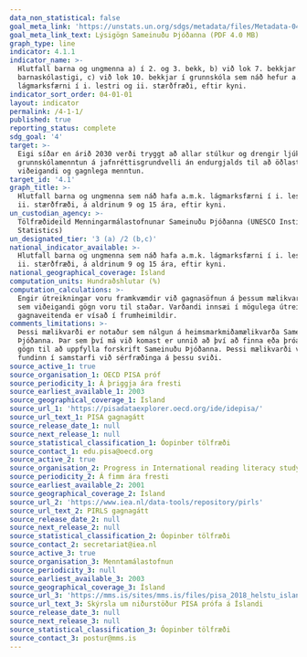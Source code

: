 ```yaml
---
data_non_statistical: false
goal_meta_link: 'https://unstats.un.org/sdgs/metadata/files/Metadata-04-01-01.pdf'
goal_meta_link_text: Lýsigögn Sameinuðu Þjóðanna (PDF 4.0 MB)
graph_type: line
indicator: 4.1.1
indicator_name: >-
  Hlutfall barna og ungmenna a) í 2. og 3. bekk, b) við lok 7. bekkjar á
  barnaskólastigi, c) við lok 10. bekkjar í grunnskóla sem náð hefur a.m.k.
  lágmarksfærni í i. lestri og ii. stærðfræði, eftir kyni.
indicator_sort_order: 04-01-01
layout: indicator
permalink: /4-1-1/
published: true
reporting_status: complete
sdg_goal: '4'
target: >-
  Eigi síðar en árið 2030 verði tryggt að allar stúlkur og drengir ljúki góðri
  grunnskólamenntun á jafnréttisgrundvelli án endurgjalds til að öðlast
  viðeigandi og gagnlega menntun.
target_id: '4.1'
graph_title: >-
  Hlutfall barna og ungmenna sem náð hafa a.m.k. lágmarksfærni í i. lestri og
  ii. stærðfræði, á aldrinum 9 og 15 ára, eftir kyni.
un_custodian_agency: >-
  Tölfræðideild Menningarmálastofnunar Sameinuðu Þjóðanna (UNESCO Institute for
  Statistics)
un_designated_tier: '3 (a) /2 (b,c)'
national_indicator_available: >-
  Hlutfall barna og ungmenna sem náð hafa a.m.k. lágmarksfærni í i. lestri og
  ii. stærðfræði, á aldrinum 9 og 15 ára, eftir kyni.
national_geographical_coverage: Ísland
computation_units: Hundraðshlutar (%)
computation_calculations: >-
  Engir útreikningar voru framkvæmdir við gagnasöfnun á þessum mælikvarða þar
  sem viðeigandi gögn voru til staðar. Varðandi innsæi í mögulega útreikninga
  gagnaveitenda er vísað í frumheimildir. 
comments_limitations: >-
  Þessi mælikvarði er notaður sem nálgun á heimsmarkmiðamælikvarða Sameinuðu
  Þjóðanna. Þar sem því má við komast er unnið að því að finna eða þróa íslensk
  gögn til að uppfylla forskrift Sameinuðu Þjóðanna. Þessi mælikvarði var
  fundinn í samstarfi við sérfræðinga á þessu sviði.
source_active_1: true
source_organisation_1: OECD PISA próf
source_periodicity_1: Á þriggja ára fresti
source_earliest_available_1: 2003
source_geographical_coverage_1: Ísland
source_url_1: 'https://pisadataexplorer.oecd.org/ide/idepisa/'
source_url_text_1: PISA gagnagátt
source_release_date_1: null
source_next_release_1: null
source_statistical_classification_1: Óopinber tölfræði
source_contact_1: edu.pisa@oecd.org
source_active_2: true
source_organisation_2: Progress in International reading literacy study (PRILS)
source_periodicity_2: Á fimm ára fresti
source_earliest_available_2: 2001
source_geographical_coverage_2: Ísland
source_url_2: 'https://www.iea.nl/data-tools/repository/pirls'
source_url_text_2: PIRLS gagnagátt
source_release_date_2: null
source_next_release_2: null
source_statistical_classification_2: Óopinber tölfræði
source_contact_2: secretariat@iea.nl
source_active_3: true
source_organisation_3: Menntamálastofnun
source_periodicity_3: null
source_earliest_available_3: 2003
source_geographical_coverage_3: Ísland
source_url_3: 'https://mms.is/sites/mms.is/files/pisa_2018_helstu_island.pdf'
source_url_text_3: Skýrsla um niðurstöður PISA prófa á Íslandi
source_release_date_3: null
source_next_release_3: null
source_statistical_classification_3: Óopinber tölfræði
source_contact_3: postur@mms.is
---
```


